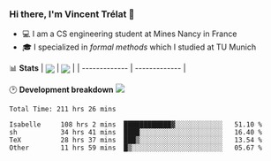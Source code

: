 ### Hi there, I'm Vincent Trélat 👋
 - 💻 I am a CS engineering student at Mines Nancy in France
 - 🎓 I specialized in *formal methods* which I studied at TU Munich

📊 **Stats**
| <img align="center" src="https://readme-stats.clckblog.space/api?username=VTrelat&show_icons=true&include_all_commits=true&theme=tokyonight&hide_border=true" /> | <img align="center" src="https://readme-stats.clckblog.space/api/top-langs/?username=VTrelat&layout=compact&theme=tokyonight&hide_border=true" /> |
| ------------- | ------------- |

🕑 **Development breakdown** ![](https://wakatime.com/badge/user/8d0110fb-6b70-4990-ab86-45c404715c2b.svg)
<!--START_SECTION:waka-->

```text
Total Time: 211 hrs 26 mins

Isabelle     108 hrs 2 mins  ████████████▓░░░░░░░░░░░░   51.10 %
sh           34 hrs 41 mins  ████░░░░░░░░░░░░░░░░░░░░░   16.40 %
TeX          28 hrs 37 mins  ███▒░░░░░░░░░░░░░░░░░░░░░   13.54 %
Other        11 hrs 59 mins  █▒░░░░░░░░░░░░░░░░░░░░░░░   05.67 %
```

<!--END_SECTION:waka-->
